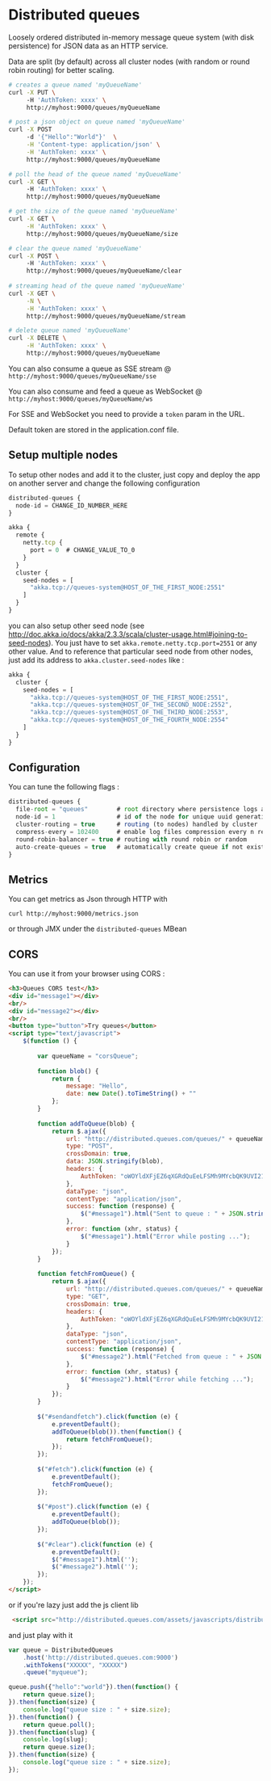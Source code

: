 Distributed queues
=================================

Loosely ordered distributed in-memory message queue system (with disk persistence) for JSON data as an HTTP service.

Data are split (by default) across all cluster nodes (with random or round robin routing) for better scaling. 

```sh
# creates a queue named 'myQueueName'
curl -X PUT \  
     -H 'AuthToken: xxxx' \
     http://myhost:9000/queues/myQueueName 

# post a json object on queue named 'myQueueName'
curl -X POST 
     -d '{"Hello":"World"}'  \
     -H 'Content-type: application/json' \
     -H 'AuthToken: xxxx' \ 
     http://myhost:9000/queues/myQueueName 

# poll the head of the queue named 'myQueueName'
curl -X GET \   
     -H 'AuthToken: xxxx' \
     http://myhost:9000/queues/myQueueName

# get the size of the queue named 'myQueueName'
curl -X GET \
     -H 'AuthToken: xxxx' \
     http://myhost:9000/queues/myQueueName/size 

# clear the queue named 'myQueueName'
curl -X POST \  
     -H 'AuthToken: xxxx' \
     http://myhost:9000/queues/myQueueName/clear
     
# streaming head of the queue named 'myQueueName'
curl -X GET \
     -N \
     -H 'AuthToken: xxxx' \
     http://myhost:9000/queues/myQueueName/stream

# delete queue named 'myQueueName'
curl -X DELETE \
     -H 'AuthToken: xxxx' \
     http://myhost:9000/queues/myQueueName 

```

You can also consume a queue as SSE stream @ `http://myhost:9000/queues/myQueueName/sse`

You can also consume and feed a queue as WebSocket @ `http://myhost:9000/queues/myQueueName/ws` 

For SSE and WebSocket you need to provide a `token` param in the URL.

Default token are stored in the application.conf file.

Setup multiple nodes
--------------------

To setup other nodes and add it to the cluster, just copy and deploy the app on another server and change the following configuration

```javascript
distributed-queues {
  node-id = CHANGE_ID_NUMBER_HERE 
}

akka {
  remote {
    netty.tcp {
      port = 0  # CHANGE_VALUE_TO_0
    }
  }
  cluster {
    seed-nodes = [
      "akka.tcp://queues-system@HOST_OF_THE_FIRST_NODE:2551"
    ]
  }
}
```

you can also setup other seed node (see http://doc.akka.io/docs/akka/2.3.3/scala/cluster-usage.html#joining-to-seed-nodes).
You just have to set `akka.remote.netty.tcp.port=2551` or any other value. And to reference that particular seed node 
from other nodes, just add its address to `akka.cluster.seed-nodes` like :

```javascript
akka {
  cluster {
    seed-nodes = [
      "akka.tcp://queues-system@HOST_OF_THE_FIRST_NODE:2551",
      "akka.tcp://queues-system@HOST_OF_THE_SECOND_NODE:2552",
      "akka.tcp://queues-system@HOST_OF_THE_THIRD_NODE:2553",
      "akka.tcp://queues-system@HOST_OF_THE_FOURTH_NODE:2554"
    ]
  }
}
```

Configuration
-------------

You can tune the following flags :

```javascript
distributed-queues {
  file-root = "queues"        # root directory where persistence logs are stored
  node-id = 1                 # id of the node for unique uuid generation in the cluster
  cluster-routing = true      # routing (to nodes) handled by cluster
  compress-every = 102400     # enable log files compression every n read operation
  round-robin-balancer = true # routing with round robin or random
  auto-create-queues = true   # automatically create queue if not exists
}
```

Metrics
----------

You can get metrics as Json through HTTP with 

```
curl http://myhost:9000/metrics.json
```

or through JMX under the `distributed-queues` MBean

CORS
------

You can use it from your browser using CORS :

```html
<h3>Queues CORS test</h3>
<div id="message1"></div>
<br/>
<div id="message2"></div>
<br/>
<button type="button">Try queues</button>
<script type="text/javascript">
    $(function () {
    
        var queueName = "corsQueue";
    
        function blob() {
            return {
                message: "Hello",
                date: new Date().toTimeString() + ""
            };
        }
    
        function addToQueue(blob) {
            return $.ajax({
                url: "http://distributed.queues.com/queues/" + queueName,
                type: "POST",
                crossDomain: true,
                data: JSON.stringify(blob),
                headers: {
                    AuthToken: "oWOYldXFjEZ6qXGRdQuEeLFSMh9MYcbQK9UVI21TRcLotnAVvMWjl6VEvAzIOixd"
                },
                dataType: "json",
                contentType: "application/json",
                success: function (response) {
                    $("#message1").html("Sent to queue : " + JSON.stringify(blob) + ", with correlation id : " + JSON.stringify(response));
                },
                error: function (xhr, status) {
                    $("#message1").html("Error while posting ...");
                }
            });
        }
    
        function fetchFromQueue() {
            return $.ajax({
                url: "http://distributed.queues.com/queues/" + queueName,
                type: "GET",
                crossDomain: true,
                headers: {
                    AuthToken: "oWOYldXFjEZ6qXGRdQuEeLFSMh9MYcbQK9UVI21TRcLotnAVvMWjl6VEvAzIOixd"
                },
                dataType: "json",
                contentType: "application/json",
                success: function (response) {
                    $("#message2").html("Fetched from queue : " + JSON.stringify(response));
                },
                error: function (xhr, status) {
                    $("#message2").html("Error while fetching ...");
                }
            });
        }
    
        $("#sendandfetch").click(function (e) {
            e.preventDefault();
            addToQueue(blob()).then(function() {
                return fetchFromQueue();
            });
        });
    
        $("#fetch").click(function (e) {
            e.preventDefault();
            fetchFromQueue();
        });
    
        $("#post").click(function (e) {
            e.preventDefault();
            addToQueue(blob());
        });
    
        $("#clear").click(function (e) {
            e.preventDefault();
            $("#message1").html('');
            $("#message2").html('');
        });
    });
</script>
```

or if you're lazy just add the js client lib 

```html
 <script src="http://distributed.queues.com/assets/javascripts/distributed-queues.js" type="text/javascript"></script>
```

and just play with it 

```javascript
var queue = DistributedQueues
    .host('http://distributed.queues.com:9000')
    .withTokens("XXXXX", "XXXXX")
    .queue("myqueue");

queue.push({"hello":"world"}).then(function() {
    return queue.size();
}).then(function(size) {
    console.log("queue size : " + size.size);
}).then(function() {
    return queue.poll();
}).then(function(slug) {
    console.log(slug);
    return queue.size();
}).then(function(size) {
    console.log("queue size : " + size.size);
});
```




